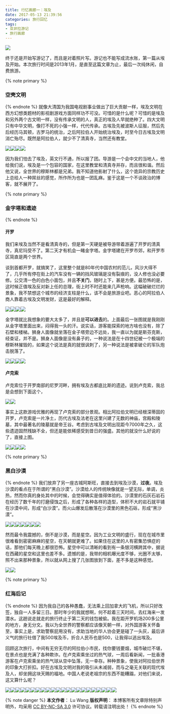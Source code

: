 ```yaml
---
title: 行忆画廊一：埃及
date: 2017-05-13 21:39:56
categories: 旅行回忆
tags:
- 亚非拉游记
- 旅行画廊
---
```

<img src="/images/egypt/feature.jpg" class="img-1f" />

终于还是开始写游记了，而且是对着照片写。游记也不能写成流水账，第一篇从埃及开始。本次旅行时间是2013年1月，是直至这篇文章为止，最后一次纯休闲，自费旅游。

<!-- more -->
{% note primary %}
### 空壳文明
{% endnote %}
就像大清国为我国电视剧事业做出了巨大贡献一样，埃及文明在西方幻想类题材的影视剧游戏方面同样功不可没。可惜的是什么呢？可惜的是埃及和另外两个古文明一样，没有传承文明的人，真正的埃及人早就绝种了。四大文明只有中华文明，像打不死的小强一样，代代传承。古埃及先被波斯人征服，然后先后经历马其顿，古罗马的统治，之后阿拉伯人开始统治埃及，时至今日古埃及文明消亡殆尽。既然是阿拉伯人，就少不了清真寺，当然还有教堂。

<img src="/images/egypt/IMG_1505.jpg" class="img-h" /><img src="/images/egypt/IMG_1509.jpg" class="img-h" /><img src="/images/egypt/IMG_1519.jpg" class="img-h" /><img src="/images/egypt/IMG_1523.jpg" class="img-h" />

因为我们怕去了埃及，英文行不通，所以报了团。导游是一个会中文的当地人，他给我们说，埃及是一个包容的国家，在这里教堂和清真寺并存，而且很和谐。然后他又说，全世界的穆斯林都是兄弟。我不知道他影射了什么，这个诡异的宗教历史上总给人一种屌丝的感觉，所作所为也是一团乱麻。鉴于这是一个不谈政治的博客，就不展开了。

{% note primary %}
### 金字塔和遗迹
{% endnote %}
#### 开罗
我们来埃及当然不是看清真寺的，但是第一天硬是被导游带着游遍了开罗的清真寺，真尼玛受不了。第二天才有机会一睹金字塔。金字塔建在开罗市郊，和开罗市区简直是两个世界。

谈到首都开罗，就搞笑了，这里整个就是80年代中国农村的范儿，风沙大得不了，几乎所有停在街上的汽车没有一辆的挡风玻璃是没有裂痕的，没人修也没必要修。公交清一色的白色小面包，并且**不关门**，随时上下，甚是方便。最恐怖的是，这时候正值埃及反对新上任的总理，街上时不时还能来几声枪响。这幅破破烂烂的景象，我不禁想这个城市的经济支柱是什么，该不会是旅游业吧。恶心的阿拉伯人商人靠着古埃及文明发财，这是最好的解释。

<img src="/images/egypt/IMG_1247.jpg" class="img-h" /><img src="/images/egypt/IMG_0391.jpg" class="img-h" /><img src="/images/egypt/IMG_0392.jpg" class="img-h" /><img src="/images/egypt/IMG_0330.jpg" class="img-h" />

金字塔就比我想象的要大太多了，并且是**可以进去**的。上面最后一张图就是我刚刚从金字塔里面出来，闷得我一头的汗。说实话，游客能探索的地方啥也没有，除了石壁和楼梯。狮身人面像就坐落在金子塔旁边不远处，我一直以为就是斯芬克斯，经查证，并不是。狮身人面像是没有鼻子的，一种说法是在十四世纪被一个极端的穆斯林摧毁的，如果这个说法是真的就很讽刺了，另一种说法是被拿破仑的军队炮击脱落了。

<img src="/images/egypt/IMG_1273.jpg" class="img-h" /><img src="/images/egypt/IMG_1263.jpg" class="img-h" /><img src="/images/egypt/IMG_1260.jpg" class="img-h" /><img src="/images/egypt/IMG_1259.jpg" class="img-h" />


#### 卢克索
卢克索位于开罗南部的尼罗河畔，拥有埃及古都底比斯的遗迹。说到卢克索，我总是会想到下面这个，

<img src="/images/egypt/l2.jpg" class="img-h" /><img src="/images/egypt/l1.jpg" class="img-h" />

事实上这款游戏优雅的再现了卢克索的部分景观。相比阿拉伯文明已经根深蒂固的开罗，卢克索是一片净土，历代古埃及法老在这里兴建了无数的神庙，宫殿和陵墓，其中最著名的陵墓就是帝王谷。考虑到古埃及文明出现距今7000年之久，这些遗迹固然残缺不全，但还是能依稀感受到昔日的强盛。其他的就没什么好说的了，直接上图。

<img src="/images/egypt/IMG_0854.jpg" class="img-h" /><img src="/images/egypt/IMG_0539.jpg" class="img-h" /><img src="/images/egypt/IMG_0903.jpg" class="img-h" /><img src="/images/egypt/IMG_0959.jpg" class="img-h" />

{% note primary %}
### 黑白沙漠
{% endnote %}
我们放弃了另一座古城阿斯旺，直接去到埃及沙漠，**过夜**。埃及沙漠的看点在于所谓的“黑白沙漠”。沙漠给人的传统映像就是一望无际，单调，炎热，然而你真的身处其中的时候，会觉得确实是值得体验的。沙漠里的石灰石岩石在经历了数千年的打磨侵蚀之后，形成了各种各样的造型，体积不大的岩石就平铺在沙漠中间，形成“白沙漠”。而火山爆发后散落在沙漠里的黑色石砾，形成“黑沙漠”。

<img src="/images/egypt/IMG_1134.jpg" class="img-h" /><img src="/images/egypt/IMG_1137.jpg" class="img-h" /><img src="/images/egypt/IMG_1103.jpg" class="img-h" /><img src="/images/egypt/IMG_1228.jpg" class="img-h" /><img src="/images/egypt/IMG_1142.jpg" class="img-h" /><img src="/images/egypt/IMG_1080.jpg" class="img-h" /><img src="/images/egypt/IMG_1093.jpg" class="img-h" />

然而最令我震撼的，倒不是沙漠，而是星空。因为工业文明的盛行，现在在城市里很难看到密密麻麻的星空，在天朝就更难了。如果住在这里的人有密集恐惧症的话，那他们每天晚上都很恐怖。星空中可以清晰的看到有一条银河横跨其中，据说在西藏的星空和这里也差不多。遗憾的是，我带的相机曝光度不够，光圈不太够，照不出来那种景象，所以就从网上搜了几张图放到下面，差不多是这种感觉。


<img src="/images/egypt/galaxy.jpg" class="img-h" /><img src="/images/egypt/galaxy2.jpg" class="img-h" />


{% note primary %}
### 红海后记
{% endnote %}
因为我自己的各种愚蠢，无法乘上回加拿大的飞机，所以只好改签，独自一人多留三日。那时年少的我就想啊，何不趁着三天时间，去红海来一发潜水。这趟说走就走的旅行终止于第二天的钱包被偷。我在距开罗机场200多公里的地方，身无分文。我以为全世界的警察都应该像天朝一样，对外国游客关怀备至，事实上是，求助警察屁用没有，求助当地的华人协会更是碰了一头灰，最后讲义气的旅行社借了我500埃及币，折合人民币也是500，让我得以逃出埃及。

回顾这次旅行，中间有无穷无尽的阿拉伯小市民，找你要钱要烟，城市破烂不堪，在景点也是充满了各种欺诈。在卢克索乘坐过的热气球，一周后看新闻，一批香港游客在卢克索乘坐的热气球从空中坠落，无一幸存。种种景象，使我对阿拉伯世界的印象大打折扣。好在古埃及文明对我的吸引从未减弱，而与之毫无关联的现代埃及人，却坐拥这块天赐的福地。中国人老说老祖宗的东西不能糟蹋，对他们来说，这又算什么呢？

<div class="newspaper"><img src="/images/egypt/IMG_0056.jpg" class="img-n" /><img src="/images/egypt/IMG_0201.jpg" class="img-n" /><img src="/images/egypt/IMG_0527.jpg" class="img-n" /><img src="/images/egypt/IMG_0608.jpg" class="img-n" /><img src="/images/egypt/IMG_0613.jpg" class="img-n" /><img src="/images/egypt/IMG_0835.jpg" class="img-n" /><img src="/images/egypt/IMG_1129.jpg" class="img-n" /><img src="/images/egypt/IMG_1299.jpg" class="img-n" /><img src="/images/egypt/IMG_1310.jpg" class="img-n" /><img src="/images/egypt/IMG_1352.jpg" class="img-n" /><img src="/images/egypt/IMG_1070.jpg" class="img-n" /><img src="/images/egypt/IMG_1177.jpg" class="img-n" /><img src="/images/egypt/IMG_1146.jpg" class="img-n" /><img src="/images/egypt/IMG_1342.jpg" class="img-n" /><img src="/images/egypt/IMG_1336.jpg" class="img-n" /><img src="/images/egypt/IMG_0532.jpg" class="img-n" /><img src="/images/egypt/IMG_1318.jpg" class="img-n" /><img src="/images/egypt/IMG_0917.jpg" class="img-n" /><img src="/images/egypt/IMG_0493.jpg" class="img-n" /><img src="/images/egypt/IMG_0360.jpg" class="img-n" /><img src="/images/egypt/IMG_0987.jpg" class="img-n" /><img src="/images/egypt/IMG_1214.jpg" class="img-n" /></div>

{% note danger %} 
**本文作者**： Lu Wang
**版权声明**： 本博客所有文章除特别声明外，均采用 [CC BY-NC-SA 3.0](https://creativecommons.org/licenses/by-nc-sa/3.0/cn/) 许可协议。转载请注明出处！
{% endnote %}
